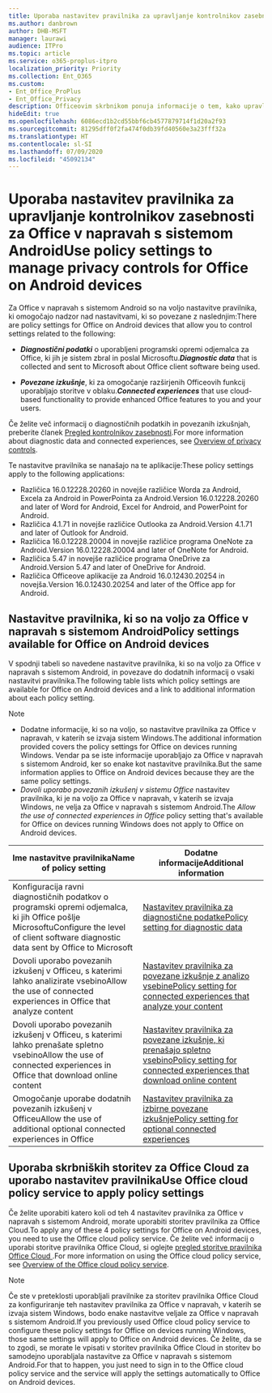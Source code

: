```yaml
---
title: Uporaba nastavitev pravilnika za upravljanje kontrolnikov zasebnosti za Office v napravah s sistemom Android
ms.author: danbrown
author: DHB-MSFT
manager: laurawi
audience: ITPro
ms.topic: article
ms.service: o365-proplus-itpro
localization_priority: Priority
ms.collection: Ent_O365
ms.custom:
- Ent_Office_ProPlus
- Ent_Office_Privacy
description: Officeovim skrbnikom ponuja informacije o tem, kako upravljati nastavitve zasebnosti za Office v napravah s sistemom Android.
hideEdit: true
ms.openlocfilehash: 6086ecd1b2cd55bbf6cb4577879714f1d20a2f93
ms.sourcegitcommit: 81295dff0f2fa474f0db39fd40560e3a23fff32a
ms.translationtype: HT
ms.contentlocale: sl-SI
ms.lasthandoff: 07/09/2020
ms.locfileid: "45092134"
---
```

# <a name="use-policy-settings-to-manage-privacy-controls-for-office-on-android-devices"></a><span data-ttu-id="ea22d-103">Uporaba nastavitev pravilnika za upravljanje kontrolnikov zasebnosti za Office v napravah s sistemom Android</span><span class="sxs-lookup"><span data-stu-id="ea22d-103">Use policy settings to manage privacy controls for Office on Android devices</span></span>

<span data-ttu-id="ea22d-104">Za Office v napravah s sistemom Android so na voljo nastavitve pravilnika, ki omogočajo nadzor nad nastavitvami, ki so povezane z naslednjim:</span><span class="sxs-lookup"><span data-stu-id="ea22d-104">There are policy settings for Office on Android devices that allow you to control settings related to the following:</span></span>

- <span data-ttu-id="ea22d-105">***Diagnostični podatki*** o uporabljeni programski opremi odjemalca za Office, ki jih je sistem zbral in poslal Microsoftu.</span><span class="sxs-lookup"><span data-stu-id="ea22d-105">***Diagnostic data*** that is collected and sent to Microsoft about Office client software being used.</span></span>

- <span data-ttu-id="ea22d-106">***Povezane izkušnje***, ki za omogočanje razširjenih Officeovih funkcij uporabljajo storitve v oblaku.</span><span class="sxs-lookup"><span data-stu-id="ea22d-106">***Connected experiences*** that use cloud-based functionality to provide enhanced Office features to you and your users.</span></span>

<span data-ttu-id="ea22d-107">Če želite več informacij o diagnostičnih podatkih in povezanih izkušnjah, preberite članek [Pregled kontrolnikov zasebnosti](overview-privacy-controls.md).</span><span class="sxs-lookup"><span data-stu-id="ea22d-107">For more information about diagnostic data and connected experiences, see [Overview of privacy controls](overview-privacy-controls.md).</span></span>

<span data-ttu-id="ea22d-108">Te nastavitve pravilnika se nanašajo na te aplikacije:</span><span class="sxs-lookup"><span data-stu-id="ea22d-108">These policy settings apply to the following applications:</span></span>
- <span data-ttu-id="ea22d-109">Različica 16.0.12228.20260 in novejše različice Worda za Android, Excela za Android in PowerPointa za Android.</span><span class="sxs-lookup"><span data-stu-id="ea22d-109">Version 16.0.12228.20260 and later of Word for Android, Excel for Android, and PowerPoint for Android.</span></span>
- <span data-ttu-id="ea22d-110">Različica 4.1.71 in novejše različice Outlooka za Android.</span><span class="sxs-lookup"><span data-stu-id="ea22d-110">Version 4.1.71 and later of Outlook for Android.</span></span>
- <span data-ttu-id="ea22d-111">Različica 16.0.12228.20004 in novejše različice programa OneNote za Android.</span><span class="sxs-lookup"><span data-stu-id="ea22d-111">Version 16.0.12228.20004 and later of OneNote for Android.</span></span>
- <span data-ttu-id="ea22d-112">Različica 5.47 in novejše različice programa OneDrive za Android.</span><span class="sxs-lookup"><span data-stu-id="ea22d-112">Version 5.47 and later of OneDrive for Android.</span></span>
- <span data-ttu-id="ea22d-113">Različica Officeove aplikacije za Android 16.0.12430.20254 in novejša.</span><span class="sxs-lookup"><span data-stu-id="ea22d-113">Version 16.0.12430.20254 and later of the Office app for Android.</span></span>

## <a name="policy-settings-available-for-office-on-android-devices"></a><span data-ttu-id="ea22d-114">Nastavitve pravilnika, ki so na voljo za Office v napravah s sistemom Android</span><span class="sxs-lookup"><span data-stu-id="ea22d-114">Policy settings available for Office on Android devices</span></span>

<span data-ttu-id="ea22d-115">V spodnji tabeli so navedene nastavitve pravilnika, ki so na voljo za Office v napravah s sistemom Android, in povezave do dodatnih informacij o vsaki nastavitvi pravilnika.</span><span class="sxs-lookup"><span data-stu-id="ea22d-115">The following table lists which policy settings are available for Office on Android devices and a link to additional information about each policy setting.</span></span>

> [!NOTE]
>- <span data-ttu-id="ea22d-116">Dodatne informacije, ki so na voljo, so nastavitve pravilnika za Office v napravah, v katerih se izvaja sistem Windows.</span><span class="sxs-lookup"><span data-stu-id="ea22d-116">The additional information provided covers the policy settings for Office on devices running Windows.</span></span> <span data-ttu-id="ea22d-117">Vendar pa se iste informacije uporabljajo za Office v napravah s sistemom Android, ker so enake kot nastavitve pravilnika.</span><span class="sxs-lookup"><span data-stu-id="ea22d-117">But the same information applies to Office on Android devices because they are the same policy settings.</span></span>
>- <span data-ttu-id="ea22d-118">*Dovoli uporabo povezanih izkušenj v sistemu Office* nastavitev pravilnika, ki je na voljo za Office v napravah, v katerih se izvaja Windows, ne velja za Office v napravah s sistemom Android.</span><span class="sxs-lookup"><span data-stu-id="ea22d-118">The *Allow the use of connected experiences in Office* policy setting that's available for Office on devices running Windows does not apply to Office on Android devices.</span></span> 


|<span data-ttu-id="ea22d-119">Ime nastavitve pravilnika</span><span class="sxs-lookup"><span data-stu-id="ea22d-119">Name of policy setting</span></span>  |<span data-ttu-id="ea22d-120">Dodatne informacije</span><span class="sxs-lookup"><span data-stu-id="ea22d-120">Additional information</span></span> |
|---------|---------|
|<span data-ttu-id="ea22d-121">Konfiguracija ravni diagnostičnih podatkov o programski opremi odjemalca, ki jih Office pošlje Microsoftu</span><span class="sxs-lookup"><span data-stu-id="ea22d-121">Configure the level of client software diagnostic data sent by Office to Microsoft</span></span>|[<span data-ttu-id="ea22d-122">Nastavitev pravilnika za diagnostične podatke</span><span class="sxs-lookup"><span data-stu-id="ea22d-122">Policy setting for diagnostic data</span></span>](manage-privacy-controls.md#policy-setting-for-diagnostic-data)         |
|<span data-ttu-id="ea22d-123">Dovoli uporabo povezanih izkušenj v Officeu, s katerimi lahko analizirate vsebino</span><span class="sxs-lookup"><span data-stu-id="ea22d-123">Allow the use of connected experiences in Office that analyze content</span></span>| [<span data-ttu-id="ea22d-124">Nastavitev pravilnika za povezane izkušnje z analizo vsebine</span><span class="sxs-lookup"><span data-stu-id="ea22d-124">Policy setting for connected experiences that analyze your content</span></span>](manage-privacy-controls.md#policy-setting-for-connected-experiences-that-analyze-your-content)        |
|<span data-ttu-id="ea22d-125">Dovoli uporabo povezanih izkušenj v Officeu, s katerimi lahko prenašate spletno vsebino</span><span class="sxs-lookup"><span data-stu-id="ea22d-125">Allow the use of connected experiences in Office that download online content</span></span> |[<span data-ttu-id="ea22d-126">Nastavitev pravilnika za povezane izkušnje, ki prenašajo spletno vsebino</span><span class="sxs-lookup"><span data-stu-id="ea22d-126">Policy setting for connected experiences that download online content</span></span>](manage-privacy-controls.md#policy-setting-for-connected-experiences-that-download-online-content)         |
|<span data-ttu-id="ea22d-127">Omogočanje uporabe dodatnih povezanih izkušenj v Officeu</span><span class="sxs-lookup"><span data-stu-id="ea22d-127">Allow the use of additional optional connected experiences in Office</span></span> |[<span data-ttu-id="ea22d-128">Nastavitev pravilnika za izbirne povezane izkušnje</span><span class="sxs-lookup"><span data-stu-id="ea22d-128">Policy setting for optional connected experiences</span></span>](manage-privacy-controls.md#policy-setting-for-optional-connected-experiences)|



## <a name="use-office-cloud-policy-service-to-apply-policy-settings"></a><span data-ttu-id="ea22d-129">Uporaba skrbniških storitev za Office Cloud za uporabo nastavitev pravilnika</span><span class="sxs-lookup"><span data-stu-id="ea22d-129">Use Office cloud policy service to apply policy settings</span></span>

<span data-ttu-id="ea22d-130">Če želite uporabiti katero koli od teh 4 nastavitev pravilnika za Office v napravah s sistemom Android, morate uporabiti storitev pravilnika za Office Cloud.</span><span class="sxs-lookup"><span data-stu-id="ea22d-130">To apply any of these 4 policy settings for Office on Android devices, you need to use the Office cloud policy service.</span></span> <span data-ttu-id="ea22d-131">Če želite več informacij o uporabi storitve pravilnika Office Cloud, si oglejte [pregled storitve pravilnika Office Cloud ](../overview-office-cloud-policy-service.md).</span><span class="sxs-lookup"><span data-stu-id="ea22d-131">For more information on using the Office cloud policy service, see [Overview of the Office cloud policy service](../overview-office-cloud-policy-service.md).</span></span>

> [!NOTE]
> <span data-ttu-id="ea22d-132">Če ste v preteklosti uporabljali pravilnike za storitev pravilnika Office Cloud za konfiguriranje teh nastavitev pravilnika za Office v napravah, v katerih se izvaja sistem Windows, bodo enake nastavitve veljale za Office v napravah s sistemom Android.</span><span class="sxs-lookup"><span data-stu-id="ea22d-132">If you previously used Office cloud policy service to configure these policy settings for Office on devices running Windows, those same settings will apply to Office on Android devices.</span></span> <span data-ttu-id="ea22d-133">Če želite, da se to zgodi, se morate le vpisati v storitev pravilnika Office Cloud in storitev bo samodejno uporabljala nastavitve za Office v napravah s sistemom Android.</span><span class="sxs-lookup"><span data-stu-id="ea22d-133">For that to happen, you just need to sign in to the Office cloud policy service and the service will apply the settings automatically to Office on Android devices.</span></span>
